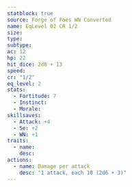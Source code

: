 ```yaml
---
statblock: true
source: Forge of Foes WN Converted
name: EqLevel 02 CR 1/2
size: 
type: 
subtype: 
ac: 12
hp: 22
hit_dice: 2d8 + 13
speed: 
cr: "1/2"
eq_level: 2
stats:
  - Fortitude: 7 
  - Instinct: 
  - Morale: 
skillsaves:
  - Attack: +4
  - 5e: +2
  - WN: +1
traits:
  - name: 
    desc: 
actions:
  - name: Damage per attack
    desc: "1 attack, each 10 (2d6 + 3)"
---
```

